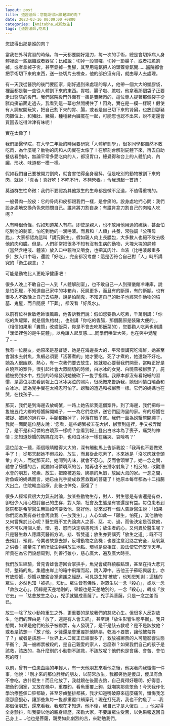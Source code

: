 ```yaml
---
layout: post
title: 道證法師：您能認得出那是誰的肉？
date: 2023-03-16 00:09:00 +0800
categories: [Amitabha,戒殺放生]
tags: [道證法師,吃素]
---
```


您認得出那是誰的肉？

當我在外科實習的時候，每一天都要開好幾刀，每一次的手術，總是會切掉病人身體裡面一些組織或者器官；比如說：切掉一段胃囉，切掉一節腸子，或者把膽割掉，或者拿掉子宮，甚至鋸掉一隻腳，其至用電鋸把人的頭蓋骨鋸開……醫院都會把手術切下來的東西，送一些切片去檢查，他的部份沒有用，就由專人去處理。

有一天我從醫院的後門要回家，剛好遇到來處理的專人，他帶一個大大的塑膠袋，裡面都是裝一些從人體割下來的東西。胃啦、腸子啦、膽啦，他拿著那個袋子正要走出醫院的後門。我們醫院後門外面有一攤是賣豬肉的，這位專人提著那個袋子從豬肉攤前面走過去，我看到這一幕忽然間楞住了！因為，實在是一模一樣啊！假使有人調皮開玩笑，把自己割下來的胃、腸，或者是自己切下來的腎臟，也放到那豬肉攤位上，和豬肚、豬腸，種種豬內臟擺在一起，可能您也認不出來，說不定還會買回去吃得津津有味呢！

實在太像了！

我們讀醫學院，在大學二年級的時候要研究「人體解剖學」，很多同學都自然不敢吃肉，為什麼呢？動物的肉和人肉實在太像了！在解剖台解剖屍體下來，再去自助餐店看到肉，無論平常多愛吃肉的人，都沒胃口，總覺得和台上的人體肌肉、內臟、形狀、味道都一模一樣。

假如我們自己要被開刀割肉，就會害怕得全身發抖，但是吃別的動物被割下來的肉，就說：「真香！真好吃！不吃不行，不夠營養。」令我想起一首詩：

莫道群生性命微：我們不要認為其他眾生的生命都是微不足道，不值得重視的。

一般骨肉一般皮：它的骨肉和皮都跟我們一樣，是會痛的。設身處地捫心問：我們設身處地交換角色來問問自己。誰肯將刀割自身：有誰肯拿刀割自己的肉給人吃呢？

人有時很奇怪，假如知道某人有病，即使是親人，也不敢用他用過的碗筷，甚至怕吃到他的剩菜，怕吃到他的一滴唾液。而且和「人類」共餐，常強調「公筷母匙」，大家都認為這叫「講究衛生」。假如親人肉上長膿包，大多數人也絕不敢去吸他的肉和膿。但是，人們卻常把很多不知有沒有生病的動物，大塊大塊的屍體 （當然含唾液、體液）放入口中親吻又嚼食，也把其肉汁、血液（比唾液嚴重多多）放入口中吸，還說「好吃」，完全都沒考慮：這是否符合自己對「人」時所講究的「衛生觀念」？

可能是動物比人更乾淨健康吧！

很多人晚上不敢自己一人到「人體解剖室」，也不敢自己一人到殯儀館冷凍庫，說是怕死屍，不知道自己家中的冰箱內，死屍更多，而且有的斷頭，有的斷腳。也有很多人不敢晚上自己去墳墓，說是怕鬧鬼，不知道自己的肚子也經常作動物的墳墓、鬼屋，而且隨便「下葬」，都沒看「好風水」。

以前有位林世敏老師很風趣，他告訴我們說：假如您要勸人吃素，千萬別講：「你吃的魚罐頭，就是個魚棺材」，也別講「你吃的香腸，那個腸原是裝豬大便的」，（相信如果用「糞筒」改盛飯菜，你是不會去吃那飯菜的），您要勸人吃素也別講「漢堡裡包的是牛屍體」，以免讓人起反感……同學們哄堂大笑，也在笑中覺醒了……

我有一位朋友，她原來是基督徒，她是在海邊長大的，平常很講究吃海鮮，她甚至會潛水去射魚，魚蝦必須要「活著煮的」她才要吃，死了才煮的，她還嫌不好吃。她為人很幽默、熱心，有一次我們要去放生，她就發心要替我們開車，當時正好是白曉燕的案件，很引起社會大眾關切的時候，白冰冰的女兒、白曉燕被綁票了，屍體被扔到水中，找到的時候發現她被砍下一隻手指頭。我原本都沒有看報紙的習慣，是這位朋友看到報上白冰冰哭泣的照片，很感慨來告訴我，她很同情白曉燕和白冰冰，認為兇手實在太殘忍可怕了。螃蟹的遭遇和被綁票一樣。它們的媽媽也在哭，在找孩子……

那天，我們是到海邊去放螃蟹，一路上她告訴我這個案件。到了海邊，我們把每一隻被五花大綁的螃蟹解開繩子，一一為它們念佛，送它們回海里的家。有的螃蟹在被捉、被綁的過程中，手腳都斷掉了，掉落在籃子底。我們一面為螃蟹剪開繩子，我就一面問這位朋友說：‘您看，這些螃蟹被五花大綁，綁票到這裡，手又被弄斷了，是不是和可憐的白曉燕一樣呢？您看到報上登出白冰冰為了喪子，痛哭的神情；您知道螃蟹的媽媽在海中，也和白冰冰一樣在痛哭、哀嚎嗎？’

這位朋友一聽，兩個眼睛瞪得大大的，深有觸動馬上告訴我說：「我再也不要做兇手了！」從那天起她不但戒殺、放生，而且從此吃素了，本來她是「沒吃肉就會頭暈」的人，而從那天起，她聞到肉味，就會不忍心，反而會頭暈了。她一念之間，體會了螃蟹的苦，就猶如可憐曉燕的苦，她再也不去潛水射魚了！相反的，改勸潛水會的朋友，吃素、放生，把原被追殺、綁票的魚蝦，放回大海的家。一念之間，對魚蝦的媽媽而言，她已由兇手變成救苦救難的菩薩了！她原本每年都為十二指腸大出血，住院輸血治療，此後也倖免，康復了！

很多人經常費很大力氣去討論，放某些動物生存，對人、對生態是有害還是有益，卻很少人用心檢討自己的生存，對人類、社會及生態是有害還是有益。每位患者到醫院都是希望醫生無論如何要救他、醫好他，從來沒有一個人告訴醫生說：「如果你們認為我有益社會再救我（—放我生）。」人心如此—「願生。怕死」，其他動物又何嘗異於此心呢？醫生既不宜先論病人之善、惡、功、過，而後決定是否救他，也不可以用個人愛、憎、喜、怒而決定病患死活；放生者的心，又何異於醫生呢？只是醫生救人應講究醫術方法，悲、智雙運；放生亦要講究「放生之道」；既不可去預訂、預買，令業者故意去抓，反增動物之危機；也要注意沿路之安全，及氧氣之供養；盡量先了解所放生物與放生地點、環境是否相宜，設法使它們安享天年。所貴在為它們設想周到，則善行雖小，慈心廣大，遍及廣大時空。

我們放生經驗，曾見青蛙會游回合掌拱手，魚兒會成群繞船點頭，甚至在持大悲咒時，整箱的魚，集體由岸上的箱中飛躍而起，跳入潭中。吉他王子蘇昭興居士，亦有放螃蟹，螃蟹以雙鉗合掌道謝之經歷。可見眾生知‘被放’，也知恩知謝；這樣的眾生，必然也知「被抓」，知仇。眾生皆有佛性，對眾生以一念「殺心」，或以一念「救放之心」，因緣是天差地別的，果報也是天差地別的。一念「殺心」，轉成「放它去」—「慈悲放生之心」，兇手就變成菩薩了。兇手與菩薩，只是一念之差而已。

放生—除了放小動物重生之外，更重要的是放我們的慈悲心生。但很多人反對放生，他們的理由是「放了，還是有人會去抓」，甚至說「放生影響生態平衡」。我只想問，如果是他們的孩子被綁票，有人發現了，是不是該去救呢？是不是該放他？或者是該想—「放了他，歹徒還是會重覆抓他綁票，乾脆不要放，讓他被殺算了？」或者是該想—「世界上人口反正已經很多了，救放被綁票的人可能影響生態平衡？」萬一被綁票被殺的，是自己親愛的家人，怎麼辦？如果我們自己的孩子是該救，該放的，為什麼別的小動物不該救，不該放呢？他們也是會痛、會苦、會怕死的呀！

以前，曾有一位患血癌的年輕人，有一天他朋友來看他之後，他哭著向我懺悔一件事，他說：「剛才來的那位胖胖的朋友，以前常放生，我都笑他是傻瓜，傻瓜有魚不會吃，放什麼生！而且他放了，我就跟在後面去釣，自己覺得好聰明、好得意，把魚釣回家，又放在桶中，重覆釣，看魚重覆上鉤，就嘲笑那些笨魚！今天我作化學治療整個口腔都破，甚至牙齒整排都搖，我才知道嘴破原來這麼痛苦，懺悔我怎麼那麼狠心，讓那些魚每一隻都重覆口頰穿孔！現在打死我，我也不釣魚了……我那個傻朋友，還來看我，我現在才知道，他不傻，我自己才是大傻瓜……」他哭得全身顫抖，叫我要以他的親身經歷，來勸大家，不要讓眾生受苦，以免果報返回自己身上……他也是菩薩，親受如此劇烈的苦，來勸勉我們。